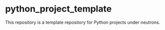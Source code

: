 # python_project_template
This repository is a template repository for Python projects under neutrons.
